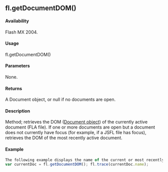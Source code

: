 ## fl.getDocumentDOM()

#### Availability

Flash MX 2004.

#### Usage

fl.getDocumentDOM()

#### Parameters

None.

#### Returns

A Document object, or null if no documents are open.

#### Description

Method; retrieves the DOM ([Document object](../Document_object/document_summary.md)) of the currently active document (FLA file). If one or more documents are open but a document does not currently have focus (for example, if a JSFL file has focus), retrieves the DOM of the most recently active document.

#### Example

```javascript
The following example displays the name of the current or most recently active document in the Output panel:
var currentDoc = fl.getDocumentDOM(); fl.trace(currentDoc.name);

```